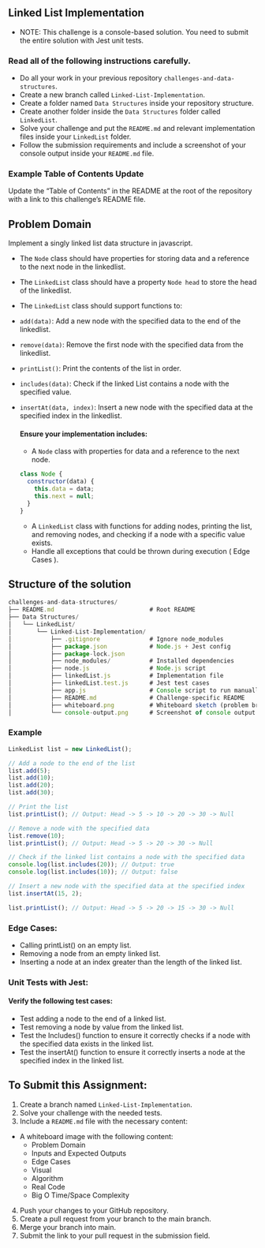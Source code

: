 ## Linked List Implementation

- NOTE: This challenge is a console-based solution. You need to submit the entire solution with Jest unit tests.

### Read all of the following instructions carefully.

- Do all your work in your previous repository `challenges-and-data-structures`.
- Create a new branch called `Linked-List-Implementation`.
- Create a folder named `Data Structures` inside your repository structure.
- Create another folder inside the `Data Structures` folder called `LinkedList`.
- Solve your challenge and put the `README.md` and relevant implementation files inside your `LinkedList` folder.
- Follow the submission requirements and include a screenshot of your console output inside your `README.md` file.

### Example Table of Contents Update

Update the “Table of Contents” in the README at the root of the repository with a link to this challenge’s README file.

## Problem Domain

Implement a singly linked list data structure in javascript.

- The `Node` class should have properties for storing data and a reference to the next node in the linkedlist.
- The `LinkedList` class should have a property `Node head` to store the head of the linkedlist.
- The `LinkedList` class should support functions to:
- `add(data)`: Add a new node with the specified data to the end of the linkedlist.
- `remove(data)`: Remove the first node with the specified data from the linkedlist.
- `printList()`: Print the contents of the list in order.
- `includes(data)`: Check if the linked List contains a node with the specified value.
- `insertAt(data, index)`: Insert a new node with the specified data at the specified index in the linkedlist.

  #### Ensure your implementation includes:

  - A `Node` class with properties for data and a reference to the next node.

  ```javascript
  class Node {
    constructor(data) {
      this.data = data;
      this.next = null;
    }
  }
  ```

  - A `LinkedList` class with functions for adding nodes, printing the list, and removing nodes, and checking if a node with a specific value exists.
  - Handle all exceptions that could be thrown during execution ( Edge Cases ).

## Structure of the solution

```javascript
challenges-and-data-structures/
├── README.md                           # Root README
├── Data Structures/
│   └── LinkedList/
│       └── Linked-List-Implementation/
│           ├── .gitignore              # Ignore node_modules
│           ├── package.json            # Node.js + Jest config
│           ├── package-lock.json
│           ├── node_modules/           # Installed dependencies
│           ├── node.js                 # Node.js script
│           ├── linkedList.js           # Implementation file
│           ├── linkedList.test.js      # Jest test cases
│           ├── app.js                  # Console script to run manually
│           ├── README.md               # Challenge-specific README
│           ├── whiteboard.png          # Whiteboard sketch (problem breakdown)
│           └── console-output.png      # Screenshot of console output

```

### Example

```javascript
LinkedList list = new LinkedList();

// Add a node to the end of the list
list.add(5);
list.add(10);
list.add(20);
list.add(30);

// Print the list
list.printList(); // Output: Head -> 5 -> 10 -> 20 -> 30 -> Null

// Remove a node with the specified data
list.remove(10);
list.printList(); // Output: Head -> 5 -> 20 -> 30 -> Null

// Check if the linked list contains a node with the specified data
console.log(list.includes(20)); // Output: true
console.log(list.includes(10)); // Output: false

// Insert a new node with the specified data at the specified index
list.insertAt(15, 2);

list.printList(); // Output: Head -> 5 -> 20 -> 15 -> 30 -> Null
```

### Edge Cases:

- Calling printList() on an empty list.
- Removing a node from an empty linked list.
- Inserting a node at an index greater than the length of the linked list.

### Unit Tests with Jest:

#### Verify the following test cases:

- Test adding a node to the end of a linked list.
- Test removing a node by value from the linked list.
- Test the Includes() function to ensure it correctly checks if a node with the specified data exists in the linked list.
- Test the insertAt() function to ensure it correctly inserts a node at the specified index in the linked list.

## To Submit this Assignment:

1. Create a branch named `Linked-List-Implementation`.
2. Solve your challenge with the needed tests.
3. Include a `README.md` file with the necessary content:

- A whiteboard image with the following content:
  - Problem Domain
  - Inputs and Expected Outputs
  - Edge Cases
  - Visual
  - Algorithm
  - Real Code
  - Big O Time/Space Complexity

4. Push your changes to your GitHub repository.
5. Create a pull request from your branch to the main branch.
6. Merge your branch into main.
7. Submit the link to your pull request in the submission field.
